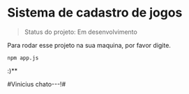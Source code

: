 <h1> Sistema de cadastro de jogos </h1>

>Status do projeto: Em desenvolvimento

Para rodar esse projeto na sua maquina, por favor digite.

```
npm app.js
```

:)**

#Vinicius chato---!#
